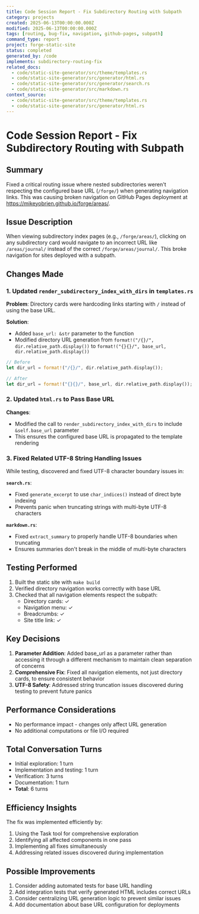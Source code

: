 ```yaml
---
title: Code Session Report - Fix Subdirectory Routing with Subpath
category: projects
created: 2025-06-13T00:00:00.000Z
modified: 2025-06-13T00:00:00.000Z
tags: [routing, bug-fix, navigation, github-pages, subpath]
command_type: report
project: forge-static-site
status: completed
generated_by: /code
implements: subdirectory-routing-fix
related_docs:
  - code/static-site-generator/src/theme/templates.rs
  - code/static-site-generator/src/generator/html.rs
  - code/static-site-generator/src/generator/search.rs
  - code/static-site-generator/src/markdown.rs
context_source:
  - code/static-site-generator/src/theme/templates.rs
  - code/static-site-generator/src/generator/html.rs
---
```


# Code Session Report - Fix Subdirectory Routing with Subpath

## Summary

Fixed a critical routing issue where nested subdirectories weren't respecting the configured base URL (`/forge/`) when generating navigation links. This was causing broken navigation on GitHub Pages deployment at https://mikeyobrien.github.io/forge/areas/.

## Issue Description

When viewing subdirectory index pages (e.g., `/forge/areas/`), clicking on any subdirectory card would navigate to an incorrect URL like `/areas/journal/` instead of the correct `/forge/areas/journal/`. This broke navigation for sites deployed with a subpath.

## Changes Made

### 1. Updated `render_subdirectory_index_with_dirs` in `templates.rs`

**Problem**: Directory cards were hardcoding links starting with `/` instead of using the base URL.

**Solution**:

- Added `base_url: &str` parameter to the function
- Modified directory URL generation from `format!("/{}/", dir.relative_path.display())` to `format!("{}{}/", base_url, dir.relative_path.display())`

```rust
// Before
let dir_url = format!("/{}/", dir.relative_path.display());

// After
let dir_url = format!("{}{}/", base_url, dir.relative_path.display());
```

### 2. Updated `html.rs` to Pass Base URL

**Changes**:

- Modified the call to `render_subdirectory_index_with_dirs` to include `&self.base_url` parameter
- This ensures the configured base URL is propagated to the template rendering

### 3. Fixed Related UTF-8 String Handling Issues

While testing, discovered and fixed UTF-8 character boundary issues in:

**`search.rs`**:

- Fixed `generate_excerpt` to use `char_indices()` instead of direct byte indexing
- Prevents panic when truncating strings with multi-byte UTF-8 characters

**`markdown.rs`**:

- Fixed `extract_summary` to properly handle UTF-8 boundaries when truncating
- Ensures summaries don't break in the middle of multi-byte characters

## Testing Performed

1. Built the static site with `make build`
2. Verified directory navigation works correctly with base URL
3. Checked that all navigation elements respect the subpath:
   - Directory cards: ✓
   - Navigation menu: ✓
   - Breadcrumbs: ✓
   - Site title link: ✓

## Key Decisions

1. **Parameter Addition**: Added base_url as a parameter rather than accessing it through a different mechanism to maintain clean separation of concerns
2. **Comprehensive Fix**: Fixed all navigation elements, not just directory cards, to ensure consistent behavior
3. **UTF-8 Safety**: Addressed string truncation issues discovered during testing to prevent future panics

## Performance Considerations

- No performance impact - changes only affect URL generation
- No additional computations or file I/O required

## Total Conversation Turns

- Initial exploration: 1 turn
- Implementation and testing: 1 turn
- Verification: 3 turns
- Documentation: 1 turn
- **Total**: 6 turns

## Efficiency Insights

The fix was implemented efficiently by:

1. Using the Task tool for comprehensive exploration
2. Identifying all affected components in one pass
3. Implementing all fixes simultaneously
4. Addressing related issues discovered during implementation

## Possible Improvements

1. Consider adding automated tests for base URL handling
2. Add integration tests that verify generated HTML includes correct URLs
3. Consider centralizing URL generation logic to prevent similar issues
4. Add documentation about base URL configuration for deployments

